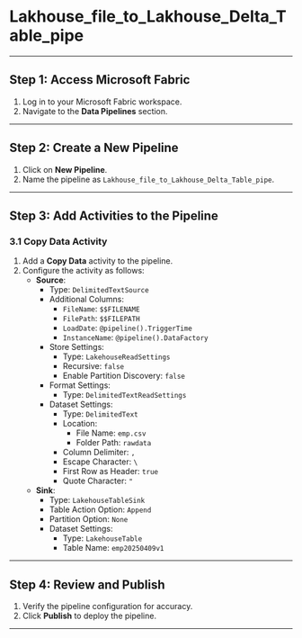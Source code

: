 # Lakhouse_file_to_Lakhouse_Delta_Table_pipe


---

## Step 1: Access Microsoft Fabric
1. Log in to your Microsoft Fabric workspace.
2. Navigate to the **Data Pipelines** section.

---

## Step 2: Create a New Pipeline
1. Click on **New Pipeline**.
2. Name the pipeline as `Lakhouse_file_to_Lakhouse_Delta_Table_pipe`.

---

## Step 3: Add Activities to the Pipeline

### 3.1 Copy Data Activity
1. Add a **Copy Data** activity to the pipeline.
2. Configure the activity as follows:
   - **Source**:
     - Type: `DelimitedTextSource`
     - Additional Columns:
       - `FileName`: `$$FILENAME`
       - `FilePath`: `$$FILEPATH`
       - `LoadDate`: `@pipeline().TriggerTime`
       - `InstanceName`: `@pipeline().DataFactory`
     - Store Settings:
       - Type: `LakehouseReadSettings`
       - Recursive: `false`
       - Enable Partition Discovery: `false`
     - Format Settings:
       - Type: `DelimitedTextReadSettings`
     - Dataset Settings:
       - Type: `DelimitedText`
       - Location:
         - File Name: `emp.csv`
         - Folder Path: `rawdata`
       - Column Delimiter: `,`
       - Escape Character: `\`
       - First Row as Header: `true`
       - Quote Character: `"`
   - **Sink**:
     - Type: `LakehouseTableSink`
     - Table Action Option: `Append`
     - Partition Option: `None`
     - Dataset Settings:
       - Type: `LakehouseTable`
       - Table Name: `emp20250409v1`

---

## Step 4: Review and Publish
1. Verify the pipeline configuration for accuracy.
2. Click **Publish** to deploy the pipeline.

---





